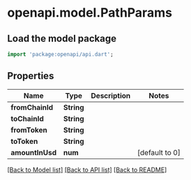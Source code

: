 # openapi.model.PathParams

## Load the model package
```dart
import 'package:openapi/api.dart';
```

## Properties
Name | Type | Description | Notes
------------ | ------------- | ------------- | -------------
**fromChainId** | **String** |  | 
**toChainId** | **String** |  | 
**fromToken** | **String** |  | 
**toToken** | **String** |  | 
**amountInUsd** | **num** |  | [default to 0]

[[Back to Model list]](../README.md#documentation-for-models) [[Back to API list]](../README.md#documentation-for-api-endpoints) [[Back to README]](../README.md)


